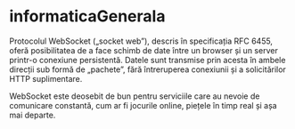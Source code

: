 # informaticaGenerala
Protocolul WebSocket („socket web”), descris în specificația RFC 6455, oferă posibilitatea de a face schimb de date între un browser și un server printr-o conexiune persistentă. Datele sunt transmise prin acesta în ambele direcții sub formă de „pachete”, fără întreruperea conexiunii și a solicitărilor HTTP suplimentare.

WebSocket este deosebit de bun pentru serviciile care au nevoie de comunicare constantă, cum ar fi jocurile online, piețele în timp real și așa mai departe.
